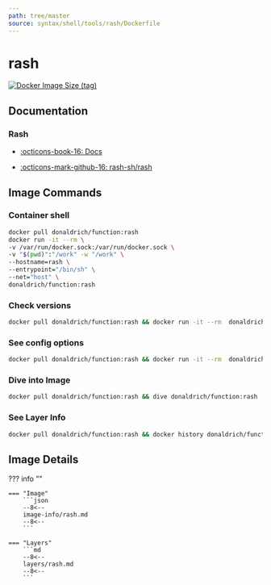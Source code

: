 ```yaml
---
path: tree/master
source: syntax/shell/tools/rash/Dockerfile
---
```


# rash

[![Docker Image Size (tag)](https://img.shields.io/docker/image-size/donaldrich/function/rash?color=blue&label=donaldrich/function:rash&logo=docker&style=flat-square)](https://hub.docker.com/r/donaldrich/function/rash)

## Documentation

### Rash

- [:octicons-book-16: Docs](https://rash.sh/)

- [:octicons-mark-github-16: rash-sh/rash](https://github.com/rash-sh/rash)

## Image Commands

### Container shell

```sh
docker pull donaldrich/function:rash
docker run -it --rm \
-v /var/run/docker.sock:/var/run/docker.sock \
-v "$(pwd)":"/work" -w "/work" \
--hostname=rash \
--entrypoint="/bin/sh" \
--net="host" \
donaldrich/function:rash
```

### Check versions

```sh
docker pull donaldrich/function:rash && docker run -it --rm  donaldrich/function:rash validate
```

### See config options

```sh
docker pull donaldrich/function:rash && docker run -it --rm  donaldrich/function:rash help
```

### Dive into Image

```sh
docker pull donaldrich/function:rash && dive donaldrich/function:rash
```

### See Layer Info

```sh
docker pull donaldrich/function:rash && docker history donaldrich/function:rash
```

## Image Details

??? info ""

    === "Image"
        ```json
        --8<--
        image-info/rash.md
        --8<--
        ```

    === "Layers"
        ```md
        --8<--
        layers/rash.md
        --8<--
        ```
